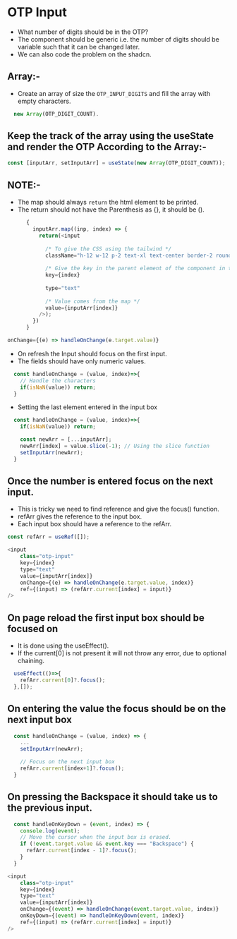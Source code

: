# OTP Input
- What number of digits should be in the OTP? 
- The component should be generic i.e. the number of digits should be variable such that it can be changed later.
- We can also code the problem on the shadcn.

## Array:-
- Create an array of size the `OTP_INPUT_DIGITS` and fill the array with empty characters.
```js
  new Array(OTP_DIGIT_COUNT).
```

## Keep the track of the array using the useState and render the OTP According to the Array:-
```js
const [inputArr, setInputArr] = useState(new Array(OTP_DIGIT_COUNT));
```

## NOTE:-
- The map should always `return` the html element to be printed.
- The return should not have the Parenthesis as {}, it should be ().
```js
      {
        inputArr.map((inp, index) => {
          return(<input
            
            /* To give the CSS using the tailwind */
            className="h-12 w-12 p-2 text-xl text-center border-2 rounded-xl"
            
            /* Give the key in the parent element of the component in the map */
            key={index}
            
            type="text"
            
            /* Value comes from the map */
            value={inputArr[index]}
          />);
        })
      }
```

```js
onChange={(e) => handleOnChange(e.target.value)}
```

- On refresh the Input should focus on the first input.
- The fields should have only numeric values.  
```js
  const handleOnChange = (value, index)=>{
    // Handle the characters
    if(isNaN(value)) return;
  }
```

- Setting the last element entered in the input box
```js
  const handleOnChange = (value, index)=>{
    if(isNaN(value)) return;

    const newArr = [...inputArr];
    newArr[index] = value.slice(-1); // Using the slice function
    setInputArr(newArr);
  }
```


## Once the number is entered focus on the next input.
- This is tricky we need to find reference and give the focus() function.
- refArr gives the reference to the input box.
- Each input box should have a reference to the refArr.

```js
const refArr = useRef([]);
```

```js
<input
    class="otp-input"
    key={index}
    type="text"
    value={inputArr[index]}
    onChange={(e) => handleOnChange(e.target.value, index)}
    ref={(input) => (refArr.current[index] = input)}
/>
```

## On page reload the first input box should be focused on
- It is done using the useEffect().
- If the current[0] is not present it will not throw any error, due to optional chaining.

```js
  useEffect(()=>{
    refArr.current[0]?.focus();
  },[]);
```

## On entering the value the focus should be on the next input box
```js
  const handleOnChange = (value, index) => {
    ...
    setInputArr(newArr);

    // Focus on the next input box
    refArr.current[index+1]?.focus();
  }
```

## On pressing the Backspace it should take us to the previous input.
```js
  const handleOnKeyDown = (event, index) => {
    console.log(event);
    // Move the cursor when the input box is erased.
    if (!event.target.value && event.key === "Backspace") {
      refArr.current[index - 1]?.focus();
    }
  }

<input
    class="otp-input"
    key={index}
    type="text"
    value={inputArr[index]}
    onChange={(event) => handleOnChange(event.target.value, index)}
    onKeyDown={(event) => handleOnKeyDown(event, index)}
    ref={(input) => (refArr.current[index] = input)}
/>
```
